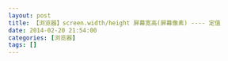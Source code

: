 ```yaml
---
layout: post
title: 【浏览器】screen.width/height 屏幕宽高(屏幕像素) ---- 定值
date: 2014-02-20 21:54:00
categories: [浏览器]
tags: []
---
```

      